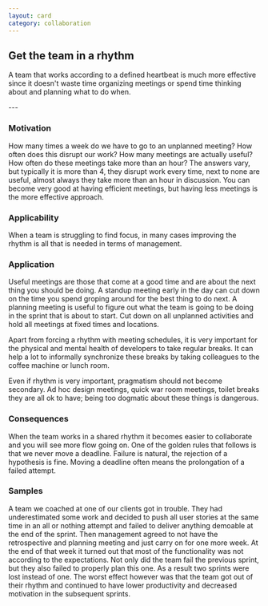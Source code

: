 ```yaml
---
layout: card
category: collaboration
---
```

Get the team in a rhythm
---
<p>
        A team that works according to a defined heartbeat is much
        more effective since it doesn't waste time organizing meetings
        or spend time thinking about and planning what to do when.
      </p>
---

### Motivation

How many times a week do we have to go to an unplanned meeting? How often does this disrupt our work? How many meetings are actually useful? How often do these meetings take more than an hour? The answers vary, but typically it is more than 4, they disrupt work every time, next to none are useful, almost always they take more than an hour in discussion. You can become very good at having efficient meetings, but having less meetings is the more effective approach.

### Applicability

When a team is struggling to find focus, in many cases improving the rhythm is all that is needed in terms of management.

### Application

Useful meetings are those that come at a good time and are about the next thing you should be doing. A standup meeting early in the day can cut down on the time you spend groping around for the best thing to do next. A planning meeting is useful to figure out what the team is going to be doing in the sprint that is about to start. Cut down on all unplanned activities and hold all meetings at fixed times and locations.

Apart from forcing a rhythm with meeting schedules, it is very important for the physical and mental health of developers to take regular breaks. It can help a lot to informally synchronize these breaks by taking colleagues to the coffee machine or lunch room.

Even if rhythm is very important, pragmatism should not become secondary. Ad hoc design meetings, quick war room meetings, toilet breaks they are all ok to have; being too dogmatic about these things is dangerous.

### Consequences

When the team works in a shared rhythm it becomes easier to collaborate and you will see more flow going on. One of the golden rules that follows is that we never move a deadline. Failure is natural, the rejection of a hypothesis is fine. Moving a deadline often means the prolongation of a failed attempt.

### Samples

A team we coached at one of our clients got in trouble. They had underestimated some work and decided to push all user stories at the same time in an all or nothing attempt and failed to deliver anything demoable at the end of the sprint. Then management agreed to not have the retrospective and planning meeting and just carry on for one more week. At the end of that week it turned out that most of the functionality was not according to the expectations. Not only did the team fail the previous sprint, but they also failed to properly plan this one. As a result two sprints were lost instead of one. The worst effect however was that the team got out of their rhythm and continued to have lower productivity and decreased motivation in the subsequent sprints.

